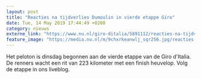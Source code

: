 ```yaml
---
layout: post
title: "Reacties na tijdverlies Dumoulin in vierde etappe Giro"
date: Tue, 14 May 2019 17:44:49 +0200
category: nieuws
externe_link: "https://www.nu.nl/giro-ditalia/5891112/reacties-na-tijdverlies-dumoulin-in-vierde-etappe-giro.html"
feature_image: "https://media.nu.nl/m/9chxrkeanwlj_sqr256.jpg/reacties-na-tijdverlies-dumoulin-in-vierde-etappe-giro.jpg"
---
```


Het peloton is dinsdag begonnen aan de vierde etappe van de Giro d'Italia. De renners wacht een rit van 223 kilometer met een finish heuvelop. Volg de etappe in ons liveblog.
